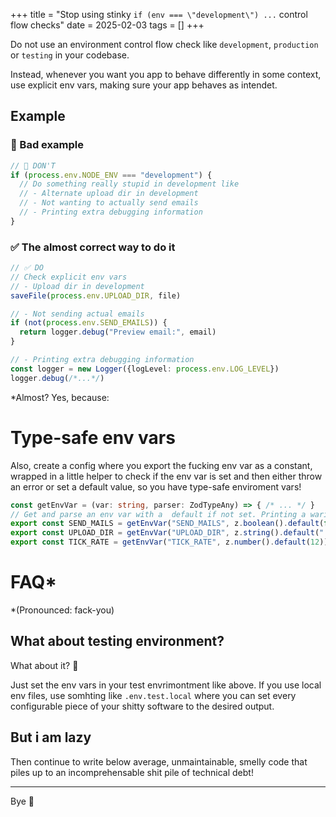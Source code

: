 +++
title = "Stop using stinky `if (env === \"development\") ...` control flow checks"
date = 2025-02-03
tags = []
+++


Do not use an environment control flow check like `development`, `production` or `testing` in your codebase.

Instead, whenever you want you app to behave differently in some context, use explicit env vars, making sure your app behaves as intendet.

## Example

### 🚫 Bad example

```ts
// 🚫 DON'T
if (process.env.NODE_ENV === "development") {
  // Do something really stupid in development like
  // - Alternate upload dir in development
  // - Not wanting to actually send emails
  // - Printing extra debugging information
}
```

### ✅ The almost correct way to do it

```ts
// ✅ DO
// Check explicit env vars
// - Upload dir in development
saveFile(process.env.UPLOAD_DIR, file)

// - Not sending actual emails
if (not(process.env.SEND_EMAILS)) {
  return logger.debug("Preview email:", email)
}

// - Printing extra debugging information
const logger = new Logger({logLevel: process.env.LOG_LEVEL})
logger.debug(/*...*/)
```

*Almost? Yes, because:

# Type-safe env vars

Also, create a config where you export the fucking env var as a constant, wrapped in a little helper to check if the env var is set and then either throw an error or set a default value, so you have type-safe enviroment vars!

```ts
const getEnvVar = (var: string, parser: ZodTypeAny) => { /* ... */ }
// Get and parse an env var with a  default if not set. Printing a waring when unset is advised.
export const SEND_MAILS = getEnvVar("SEND_MAILS", z.boolean().default(false)) 
export const UPLOAD_DIR = getEnvVar("UPLOAD_DIR", z.string().default("./uploads"))
export const TICK_RATE = getEnvVar("TICK_RATE", z.number().default(12))
```


# FAQ*

*(Pronounced: fack-you)

## What about testing environment?

What about it? 🤨

Just set the env vars in your test envrimontment like above. If you use local env files, use somhting like `.env.test.local` where you can set every configurable piece of your shitty software to the desired output.

## But i am lazy

Then continue to write below average, unmaintainable, smelly code that piles up to an incomprehensable shit pile of technical debt!

---

Bye 🫶